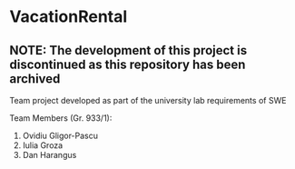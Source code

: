 # VacationRental

## NOTE: The development of this project is discontinued as this repository has been archived

Team project developed as part of the university lab requirements of SWE

Team Members (Gr. 933/1):
1. Ovidiu Gligor-Pascu
2. Iulia Groza
3. Dan Harangus
